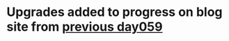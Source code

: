 # Upgrades added to progress on blog site from [previous day059](../../days051-060/day059/Harrisons-Blog)